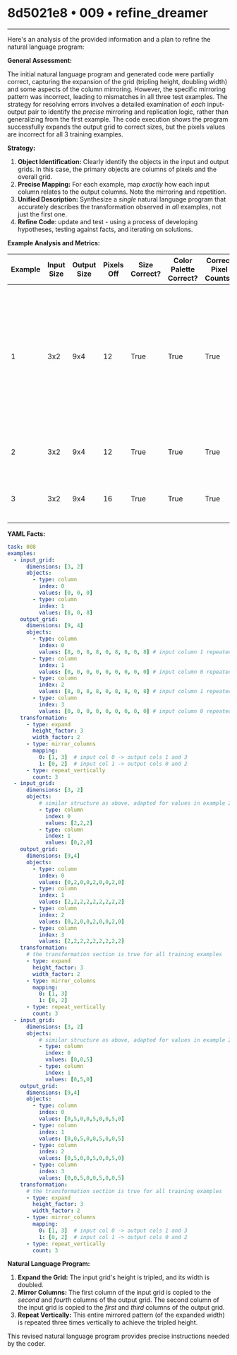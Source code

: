 # 8d5021e8 • 009 • refine_dreamer

---
Here's an analysis of the provided information and a plan to refine the natural language program:

**General Assessment:**

The initial natural language program and generated code were partially correct, capturing the expansion of the grid (tripling height, doubling width) and some aspects of the column mirroring. However, the specific mirroring pattern was incorrect, leading to mismatches in all three test examples. The strategy for resolving errors involves a detailed examination of *each* input-output pair to identify the *precise* mirroring and replication logic, rather than generalizing from the first example. The code execution shows the program successfully expands the output grid to correct sizes, but the pixels values are incorrect for all 3 training examples.

**Strategy:**

1.  **Object Identification:** Clearly identify the objects in the input and output grids. In this case, the primary objects are columns of pixels and the overall grid.
2.  **Precise Mapping:** For each example, map *exactly* how each input column relates to the output columns. Note the mirroring and repetition.
3.  **Unified Description:** Synthesize a *single* natural language program that accurately describes the transformation observed in *all* examples, not just the first one.
4. **Refine Code**: update and test - using a process of developing hypotheses, testing against facts, and iterating on solutions.

**Example Analysis and Metrics:**

| Example | Input Size | Output Size | Pixels Off | Size Correct? | Color Palette Correct? | Correct Pixel Counts? | Observations                                                                                                                                  |
| ------- | ---------- | ----------- | ---------- | ------------- | ---------------------- | ----------------------- | -------------------------------------------------------------------------------------------------------------------------------------------- |
| 1       | 3x2        | 9x4         | 12         | True          | True                   | True                    | The first column of input becomes the 2nd & 4th of output. The second column of input becomes 1st & 3rd. The whole input pattern is repeated 3 times vertically. |
| 2       | 3x2        | 9x4         | 12         | True          | True                   | True                    | Same column mapping and vertical repetition as Example 1.                                                                              |
| 3       | 3x2        | 9x4         | 16          | True          | True                   | True                    | Same column mapping and vertical repetition as Example 1.                                                                              |

**YAML Facts:**

```yaml
task: 008
examples:
  - input_grid:
      dimensions: [3, 2]
      objects:
        - type: column
          index: 0
          values: [0, 0, 0]
        - type: column
          index: 1
          values: [8, 0, 8]
    output_grid:
      dimensions: [9, 4]
      objects:
        - type: column
          index: 0
          values: [8, 0, 8, 8, 0, 8, 8, 0, 8] # input column 1 repeated 3x
        - type: column
          index: 1
          values: [0, 0, 0, 0, 0, 0, 0, 0, 0] # input column 0 repeated 3x
        - type: column
          index: 2
          values: [8, 0, 8, 8, 0, 8, 8, 0, 8] # input column 1 repeated 3x
        - type: column
          index: 3
          values: [0, 0, 0, 0, 0, 0, 0, 0, 0] # input column 0 repeated 3x
    transformation:
      - type: expand
        height_factor: 3
        width_factor: 2
      - type: mirror_columns
        mapping:
          0: [1, 3]  # input col 0 -> output cols 1 and 3
          1: [0, 2]  # input col 1 -> output cols 0 and 2
      - type: repeat_vertically
        count: 3
  - input_grid:
      dimensions: [3, 2]
      objects:
          # similar structure as above, adapted for values in example 2.
          - type: column
            index: 0
            values: [2,2,2]
          - type: column
            index: 1
            values: [0,2,0]
    output_grid:
      dimensions: [9,4]
      objects:
        - type: column
          index: 0
          values: [0,2,0,0,2,0,0,2,0]
        - type: column
          index: 1
          values: [2,2,2,2,2,2,2,2,2]
        - type: column
          index: 2
          values: [0,2,0,0,2,0,0,2,0]
        - type: column
          index: 3
          values: [2,2,2,2,2,2,2,2,2]
    transformation:
      # the transformation section is true for all training examples
      - type: expand
        height_factor: 3
        width_factor: 2
      - type: mirror_columns
        mapping:
          0: [1, 3]
          1: [0, 2]
      - type: repeat_vertically
        count: 3
  - input_grid:
      dimensions: [3, 2]
      objects:
          # similar structure as above, adapted for values in example 2.
          - type: column
            index: 0
            values: [0,0,5]
          - type: column
            index: 1
            values: [0,5,0]
    output_grid:
      dimensions: [9,4]
      objects:
        - type: column
          index: 0
          values: [0,5,0,0,5,0,0,5,0]
        - type: column
          index: 1
          values: [0,0,5,0,0,5,0,0,5]
        - type: column
          index: 2
          values: [0,5,0,0,5,0,0,5,0]
        - type: column
          index: 3
          values: [0,0,5,0,0,5,0,0,5]
    transformation:
      # the transformation section is true for all training examples
      - type: expand
        height_factor: 3
        width_factor: 2
      - type: mirror_columns
        mapping:
          0: [1, 3]  # input col 0 -> output cols 1 and 3
          1: [0, 2]  # input col 1 -> output cols 0 and 2
      - type: repeat_vertically
        count: 3

```

**Natural Language Program:**

1.  **Expand the Grid:** The input grid's height is tripled, and its width is doubled.
2.  **Mirror Columns:** The first column of the input grid is copied to the *second* and *fourth* columns of the output grid. The second column of the input grid is copied to the *first* and *third* columns of the output grid.
3.  **Repeat Vertically:** This entire mirrored pattern (of the expanded width) is repeated three times vertically to achieve the tripled height.

This revised natural language program provides precise instructions needed by
the coder.

